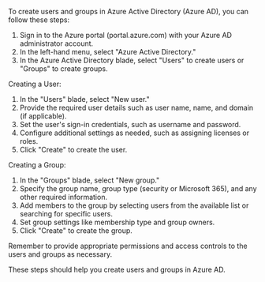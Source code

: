 To create users and groups in Azure Active Directory (Azure AD), you can follow these steps:

1.  Sign in to the Azure portal (portal.azure.com) with your Azure AD administrator account.
2.  In the left-hand menu, select "Azure Active Directory."
3.  In the Azure Active Directory blade, select "Users" to create users or "Groups" to create groups.

Creating a User:

1.  In the "Users" blade, select "New user."
2.  Provide the required user details such as user name, name, and domain (if applicable).
3.  Set the user's sign-in credentials, such as username and password.
4.  Configure additional settings as needed, such as assigning licenses or roles.
5.  Click "Create" to create the user.

Creating a Group:

1.  In the "Groups" blade, select "New group."
2.  Specify the group name, group type (security or Microsoft 365), and any other required information.
3.  Add members to the group by selecting users from the available list or searching for specific users.
4.  Set group settings like membership type and group owners.
5.  Click "Create" to create the group.

Remember to provide appropriate permissions and access controls to the users and groups as necessary.

These steps should help you create users and groups in Azure AD.
